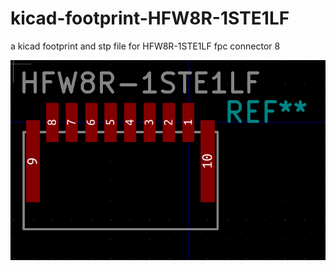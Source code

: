 # kicad-footprint-HFW8R-1STE1LF
a kicad footprint and stp file for HFW8R-1STE1LF fpc connector 8

![HFW8R-1STE1LF](images/HFW8R-1STE1LF.png)
